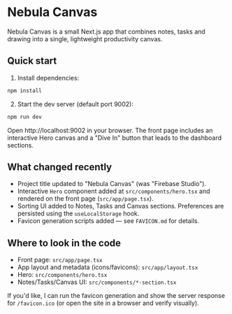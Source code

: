 # Nebula Canvas

Nebula Canvas is a small Next.js app that combines notes, tasks and drawing into a single, lightweight productivity canvas.

Quick start
-----------

1. Install dependencies:

```powershell
npm install
```

2. Start the dev server (default port 9002):

```powershell
npm run dev
```

Open http://localhost:9002 in your browser. The front page includes an interactive Hero canvas and a "Dive In" button that leads to the dashboard sections.

What changed recently
---------------------
- Project title updated to "Nebula Canvas" (was "Firebase Studio").
- Interactive `Hero` component added at `src/components/hero.tsx` and rendered on the front page (`src/app/page.tsx`).
- Sorting UI added to Notes, Tasks and Canvas sections. Preferences are persisted using the `useLocalStorage` hook.
- Favicon generation scripts added — see `FAVICON.md` for details.

Where to look in the code
-------------------------
- Front page: `src/app/page.tsx`
- App layout and metadata (icons/favicons): `src/app/layout.tsx`
- Hero: `src/components/hero.tsx`
- Notes/Tasks/Canvas UI: `src/components/*-section.tsx`

If you'd like, I can run the favicon generation and show the server response for `/favicon.ico` (or open the site in a browser and verify visually).
